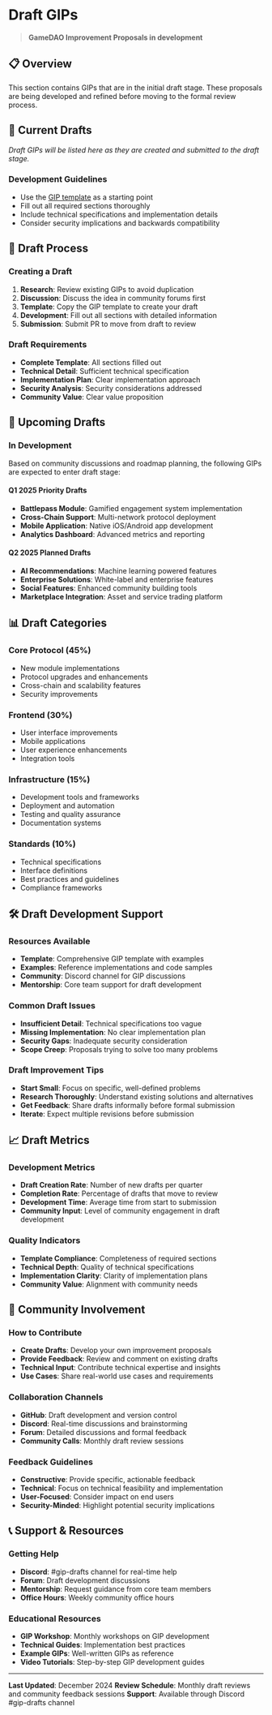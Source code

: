 # Draft GIPs

> **GameDAO Improvement Proposals in development**

## 📋 Overview

This section contains GIPs that are in the initial draft stage. These proposals are being developed and refined before moving to the formal review process.

## 📝 Current Drafts

*Draft GIPs will be listed here as they are created and submitted to the draft stage.*

### Development Guidelines
- Use the [GIP template](../template.md) as a starting point
- Fill out all required sections thoroughly
- Include technical specifications and implementation details
- Consider security implications and backwards compatibility

## 🔄 Draft Process

### Creating a Draft
1. **Research**: Review existing GIPs to avoid duplication
2. **Discussion**: Discuss the idea in community forums first
3. **Template**: Copy the GIP template to create your draft
4. **Development**: Fill out all sections with detailed information
5. **Submission**: Submit PR to move from draft to review

### Draft Requirements
- **Complete Template**: All sections filled out
- **Technical Detail**: Sufficient technical specification
- **Implementation Plan**: Clear implementation approach
- **Security Analysis**: Security considerations addressed
- **Community Value**: Clear value proposition

## 🎯 Upcoming Drafts

### In Development
Based on community discussions and roadmap planning, the following GIPs are expected to enter draft stage:

#### Q1 2025 Priority Drafts
- **Battlepass Module**: Gamified engagement system implementation
- **Cross-Chain Support**: Multi-network protocol deployment
- **Mobile Application**: Native iOS/Android app development
- **Analytics Dashboard**: Advanced metrics and reporting

#### Q2 2025 Planned Drafts
- **AI Recommendations**: Machine learning powered features
- **Enterprise Solutions**: White-label and enterprise features
- **Social Features**: Enhanced community building tools
- **Marketplace Integration**: Asset and service trading platform

## 📊 Draft Categories

### Core Protocol (45%)
- New module implementations
- Protocol upgrades and enhancements
- Cross-chain and scalability features
- Security improvements

### Frontend (30%)
- User interface improvements
- Mobile applications
- User experience enhancements
- Integration tools

### Infrastructure (15%)
- Development tools and frameworks
- Deployment and automation
- Testing and quality assurance
- Documentation systems

### Standards (10%)
- Technical specifications
- Interface definitions
- Best practices and guidelines
- Compliance frameworks

## 🛠️ Draft Development Support

### Resources Available
- **Template**: Comprehensive GIP template with examples
- **Examples**: Reference implementations and code samples
- **Community**: Discord channel for GIP discussions
- **Mentorship**: Core team support for draft development

### Common Draft Issues
- **Insufficient Detail**: Technical specifications too vague
- **Missing Implementation**: No clear implementation plan
- **Security Gaps**: Inadequate security consideration
- **Scope Creep**: Proposals trying to solve too many problems

### Draft Improvement Tips
- **Start Small**: Focus on specific, well-defined problems
- **Research Thoroughly**: Understand existing solutions and alternatives
- **Get Feedback**: Share drafts informally before formal submission
- **Iterate**: Expect multiple revisions before submission

## 📈 Draft Metrics

### Development Metrics
- **Draft Creation Rate**: Number of new drafts per quarter
- **Completion Rate**: Percentage of drafts that move to review
- **Development Time**: Average time from start to submission
- **Community Input**: Level of community engagement in draft development

### Quality Indicators
- **Template Compliance**: Completeness of required sections
- **Technical Depth**: Quality of technical specifications
- **Implementation Clarity**: Clarity of implementation plans
- **Community Value**: Alignment with community needs

## 🤝 Community Involvement

### How to Contribute
- **Create Drafts**: Develop your own improvement proposals
- **Provide Feedback**: Review and comment on existing drafts
- **Technical Input**: Contribute technical expertise and insights
- **Use Cases**: Share real-world use cases and requirements

### Collaboration Channels
- **GitHub**: Draft development and version control
- **Discord**: Real-time discussions and brainstorming
- **Forum**: Detailed discussions and formal feedback
- **Community Calls**: Monthly draft review sessions

### Feedback Guidelines
- **Constructive**: Provide specific, actionable feedback
- **Technical**: Focus on technical feasibility and implementation
- **User-Focused**: Consider impact on end users
- **Security-Minded**: Highlight potential security implications

## 📞 Support & Resources

### Getting Help
- **Discord**: #gip-drafts channel for real-time help
- **Forum**: Draft development discussions
- **Mentorship**: Request guidance from core team members
- **Office Hours**: Weekly community office hours

### Educational Resources
- **GIP Workshop**: Monthly workshops on GIP development
- **Technical Guides**: Implementation best practices
- **Example GIPs**: Well-written GIPs as reference
- **Video Tutorials**: Step-by-step GIP development guides

---

**Last Updated**: December 2024
**Review Schedule**: Monthly draft reviews and community feedback sessions
**Support**: Available through Discord #gip-drafts channel

